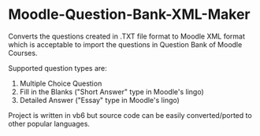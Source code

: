# Moodle-Question-Bank-XML-Maker

Converts the questions created in .TXT file format to Moodle XML format which is acceptable to import the questions in Question Bank of Moodle Courses.

Supported question types are:
1. Multiple Choice Question
2. Fill in the Blanks ("Short Answer" type in Moodle's lingo)
3. Detailed Answer ("Essay" type in Moodle's lingo) 

Project is written in vb6 but source code can be easily converted/ported to other popular languages. 

